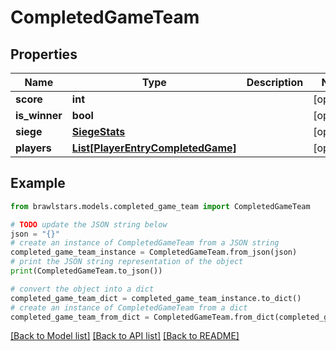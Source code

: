 # CompletedGameTeam


## Properties

Name | Type | Description | Notes
------------ | ------------- | ------------- | -------------
**score** | **int** |  | [optional] 
**is_winner** | **bool** |  | [optional] 
**siege** | [**SiegeStats**](SiegeStats.md) |  | [optional] 
**players** | [**List[PlayerEntryCompletedGame]**](PlayerEntryCompletedGame.md) |  | [optional] 

## Example

```python
from brawlstars.models.completed_game_team import CompletedGameTeam

# TODO update the JSON string below
json = "{}"
# create an instance of CompletedGameTeam from a JSON string
completed_game_team_instance = CompletedGameTeam.from_json(json)
# print the JSON string representation of the object
print(CompletedGameTeam.to_json())

# convert the object into a dict
completed_game_team_dict = completed_game_team_instance.to_dict()
# create an instance of CompletedGameTeam from a dict
completed_game_team_from_dict = CompletedGameTeam.from_dict(completed_game_team_dict)
```
[[Back to Model list]](../README.md#documentation-for-models) [[Back to API list]](../README.md#documentation-for-api-endpoints) [[Back to README]](../README.md)


